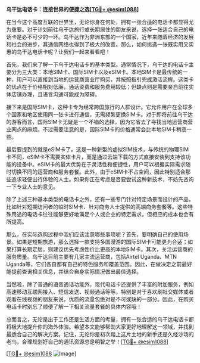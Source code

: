 **乌干达电话卡：连接世界的便捷之选[[TG💪+ @esim1088](https://t.me/s/esim1088)]**

在当今这个高度互联的世界里，无论你身在何处，拥有一张合适的电话卡都显得尤为重要。对于计划前往乌干达旅行或长期居住的朋友来说，选择一张适合自己的电话卡是必不可少的一环。乌干达作为非洲东部的一个国家，近年来随着经济的发展和社会的进步，其通信网络也得到了极大的改善。那么，如何挑选一张既实用又实惠的乌干达电话卡呢？让我们一起来看看吧！

首先，我们来了解一下乌干达电话卡的基本类型。通常情况下，乌干达的电话卡主要分为三大类：本地SIM卡、国际SIM卡以及eSIM卡。本地SIM卡是最传统的一种，用户可以直接到当地的运营商营业厅购买，并按照指引完成激活流程。这类卡的优点在于价格相对低廉，通话资费和服务费用较低；但缺点则是需要亲自前往实体店铺办理，且语言沟通可能成为障碍。

接下来是国际SIM卡，这种卡专为经常跨国旅行的人群设计。它允许用户在全球多个国家和地区使用同一张卡进行通信，无需频繁更换SIM卡。对于即将前往乌干达的游客而言，国际SIM卡无疑是一个不错的选择，因为它省去了寻找当地运营商营业网点的麻烦。不过需要注意的是，国际SIM卡的价格通常会比本地SIM卡稍高一些。

最后要提到的就是eSIM卡了。这是一种新型的虚拟SIM技术，与传统的物理SIM卡不同，eSIM卡不需要实体卡片，而是通过云端下载的方式直接安装到支持该功能的设备中。eSIM卡的最大优势在于灵活性和便捷性，用户可以根据实际需求随时切换不同的运营商和服务套餐。此外，由于eSIM卡不占空间，因此特别适合那些追求轻便出行体验的人士。如果你正在考虑是否要尝试这种新技术，不妨先咨询一下专业人士的意见。

除了上述三种基本类型的电话卡之外，还有一些专门针对特定场景而设计的产品，比如针对短期访问者的临时SIM卡、针对商务人士提供的高端商务套餐等。这些特殊用途的电话卡往往能够更好地满足个人或企业的特定需求，但相应的成本也会有所提高。

那么，在实际选购过程中我们应该注意哪些事项呢？首先，要明确自己的使用场景。如果是短期旅游，那么选择一款支持多国漫游的国际SIM卡可能更为合适；如果打算长期定居，则建议优先考虑性价比更高的本地SIM卡。其次，关注运营商的服务质量。乌干达目前主要有几家主流运营商，包括Airtel Uganda、MTN Uganda等，它们各自都有自己的特色服务和覆盖范围。因此，在做决定之前最好能提前查询相关信息，并结合自身实际情况做出最佳选择。

当然啦，除了普通的语音通话功能外，现代电话卡还提供了丰富的附加服务，例如高速移动互联网接入、短信发送、视频通话等等。特别是对于喜欢刷社交媒体或者观看在线视频的朋友来说，优质的流量包绝对是不可或缺的一部分。因此，在购买电话卡时别忘了顺便了解一下相关流量套餐的具体内容哦！

总而言之，无论是出于工作还是生活方面的考量，拥有一张合适的乌干达电话卡都将极大地提升你的海外体验。希望本文能够帮助大家更好地理解这一领域，并找到最适合自己的解决方案。记住，无论你是初次踏上这片土地的新手还是久经沙场的老鸟，合理规划好自己的通讯资源总是明智之举！[[TG💪+ @esim1088](https://t.me/s/esim1088)]

[[TG💪+ @esim1088](https://t.me/s/esim1088) ![Image](https://i.postimg.cc/4NQfJmqS/Snipaste-2025-05-13-00-14-12.png)]
